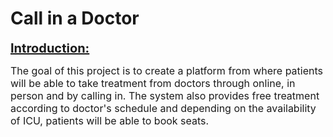 # Call in a Doctor
<p><strong><span style="font-size: 20px;"><u>Introduction:</u></span></strong></p>
<p><span style="font-size: 16px;">The goal of this project is to create a platform from where patients will be able to take treatment from doctors through online, in person and by calling in. The system also provides free treatment according to doctor&apos;s schedule and depending on the availability of ICU, patients will be able to book seats. </span></p>
